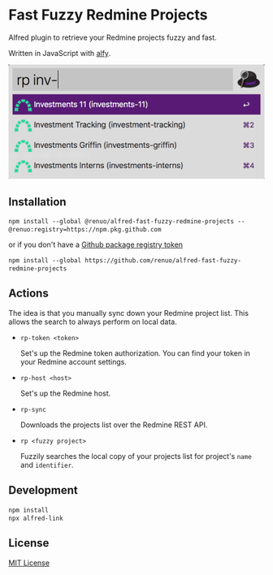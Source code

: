 # Fast Fuzzy Redmine Projects

Alfred plugin to retrieve your Redmine projects fuzzy and fast.

Written in JavaScript with [alfy](https://github.com/sindresorhus/alfy).

![](./docs/screenshot.png)

## Installation

```
npm install --global @renuo/alfred-fast-fuzzy-redmine-projects --@renuo:registry=https://npm.pkg.github.com
```

or if you don't have a [Github package registry token](https://help.github.com/en/github/managing-packages-with-github-packages/configuring-npm-for-use-with-github-packages#authenticating-to-github-packages)

```
npm install --global https://github.com/renuo/alfred-fast-fuzzy-redmine-projects
```

## Actions

The idea is that you manually sync down your Redmine project list.
This allows the search to always perform on local data.

* `rp-token <token>`
  
  Set's up the Redmine token authorization. You can find your token
  in your Redmine account settings.
* `rp-host <host>`
  
  Set's up the Redmine host.
* `rp-sync`
  
  Downloads the projects list over the Redmine REST API.
* `rp <fuzzy project>`
  
  Fuzzily searches the local copy of your projects list for project's `name` and `identifier`.

## Development

```
npm install
npx alfred-link
```

## License

[MIT License](./LICENSE)
